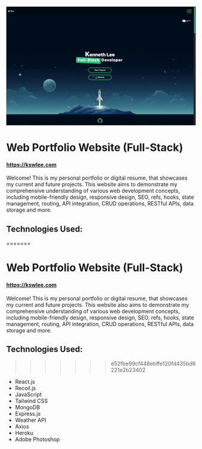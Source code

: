 ![Web Portfolio Image](https://raw.githubusercontent.com/spaceorb/kswlee.com/main/build/static/media/project1.71ff2d7a0eaad3f7a794.jpeg)
# Web Portfolio Website (Full-Stack)

#### https://kswlee.com

Welcome! This is my personal portfolio or digital resume, that showcases my current and future projects. This website aims to demonstrate my comprehensive understanding of various web development concepts, including mobile-friendly design, responsive design, SEO, refs, hooks, state management, routing, API integration, CRUD operations, RESTful APIs, data storage and more.

## Technologies Used:

=======
# Web Portfolio Website (Full-Stack)
#### https://kswlee.com

Welcome! This is my personal portfolio or digital resume, that showcases my current and future projects. This website also aims to demonstrate my comprehensive understanding of various web development concepts, including mobile-friendly design, responsive design, SEO, refs, hooks, state management, routing, API integration, CRUD operations, RESTful APIs, data storage and more. 

## Technologies Used:
>>>>>>> e52fbe99cf448ebffe120fd435bd6221e2b23402
- React.js
- Recoil.js
- JavaScript
- Tailwind CSS
- MongoDB
- Express.js
- Weather API
- Axios
- Heroku
- Adobe Photoshop
